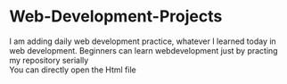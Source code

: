 # Web-Development-Projects
I am adding daily web development practice, whatever I learned today in web development. Beginners can learn webdevelopment just by practing my repository serially  
You can directly open the Html file 
